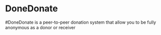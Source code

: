 # DoneDonate
 #DoneDonate is a peer-to-peer donation system that allow you to be fully anonymous as a donor or receiver
